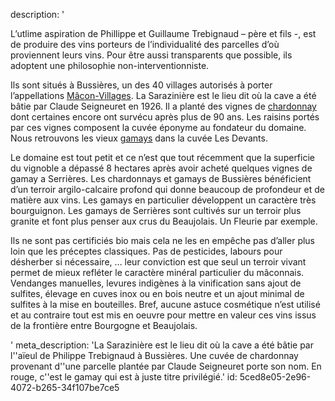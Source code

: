 description: '<p>L’utlime aspiration de Phillippe et Guillaume Trebignaud – père et fils -, est de produire des vins porteurs de l’individualité des parcelles d’où proviennent leurs vins. Pour être aussi transparents que possible, ils adoptent une philosophie non-interventionniste.</p><p>Ils sont situés à Bussières, un des 40 villages autorisés à porter l’appellations <a href="/fr/region/maconnais">Mâcon-Villages</a>. La Sarazinière est le lieu dit où la cave a été bâtie par Claude Seigneuret en 1926. Il a planté des vignes de <a href="/fr/grape/chardonnay">chardonnay</a> dont certaines encore ont survécu après plus de 90 ans. Les raisins portés par ces vignes composent la cuvée éponyme au fondateur du domaine. Nous retrouvons les vieux <a href="/fr/grape/gamay">gamays</a> dans la cuvée Les Devants.</p><p>Le domaine est tout petit et ce n’est que tout récemment que la superficie du vignoble a dépassé 8 hectares après avoir acheté quelques vignes de gamay a Serrières. Les chardonnays et gamays de Bussières bénéficient d’un terroir argilo-calcaire profond qui donne beaucoup de profondeur et de matière aux vins. Les gamays en particulier développent un caractère très bourguignon. Les gamays de Serrières sont cultivés sur un terroir plus granite et font plus penser aux crus du Beaujolais. Un Fleurie par exemple.</p><p>Ils ne sont pas certificiés bio mais cela ne les en empêche pas d’aller plus loin que les préceptes classiques. Pas de pesticides, labours pour désherber si nécessaire, … leur conviction est que seul un terroir vivant permet de mieux refléter le caractère minéral particulier du mâconnais. Vendanges manuelles, levures indigènes à la vinification sans ajout de sulfites, élevage en cuves inox ou en bois neutre et un ajout minimal de sulfites à la mise en bouteilles. Bref, aucune astuce cosmétique n’est utilisé et au contraire tout est mis en oeuvre pour mettre en valeur ces vins issus de la frontière entre Bourgogne et Beaujolais.</p>'
meta_description: 'La Sarazinière est le lieu dit où la cave a été bâtie par l''aïeul de Philippe Trebignaud à Bussières. Une cuvée de chardonnay provenant d''une parcelle plantée par Claude Seigneuret porte son nom. En rouge, c''est le gamay qui est à juste titre privilégié.'
id: 5ced8e05-2e96-4072-b265-34f107be7ce5
